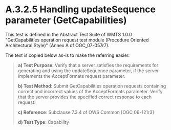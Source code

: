 # A.3.2.5 Handling updateSequence parameter (GetCapabilities)

This test is defined in the Abstract Test Suite of WMTS 1.0.0 "GetCapabilities operation request test module (Procedure Oriented Architectural Style)" (Annex A of OGC_07-057r7).

The text is copied below as-is to make the referring easier.

> **a) Test Purpose**: Verify that a server satisfies the requirements for generating and using the updateSequence parameter, if the server implements the AcceptFormats request parameter.
>
> **b) Test Method**: Submit GetCapabilities operation requests containing correct and incorrect values of the AcceptFormats parameter. Verify that the server provides the specified correct response to each request.
>
> **c) Reference**: Subclause 7.3.4 of OWS Common [OGC 06-121r3]
>
> **d) Test Type**: Capability
